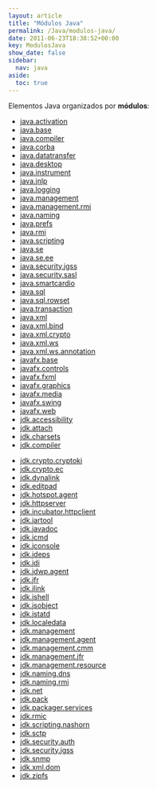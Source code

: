 ```yaml
---
layout: article
title: "Módulos Java"
permalink: /Java/modulos-java/
date: 2011-06-23T18:38:52+00:00
key: ModulosJava
show_date: false
sidebar:
  nav: java
aside:
  toc: true
---
```


Elementos Java organizados por **módulos**: 

<div class="grid">
  <div class="cell cell--12 cell--lg-6 content">
  <ul>
    <li><a href="/Java/tag/java.activation/">java.activation</a></li>
    <li><a href="/Java/tag/java.base/">java.base</a></li>
    <li><a href="/Java/tag/java.compiler/">java.compiler</a></li>
    <li><a href="/Java/tag/java.corba/">java.corba</a></li>
    <li><a href="/Java/tag/java.datatransfer/">java.datatransfer</a></li>
    <li><a href="/Java/tag/java.desktop/">java.desktop</a></li>
    <li><a href="/Java/tag/java.instrument/">java.instrument</a></li>
    <li><a href="/Java/tag/java.jnlp/">java.jnlp</a></li>
    <li><a href="/Java/tag/java.logging/">java.logging</a></li>
    <li><a href="/Java/tag/java.management/">java.management</a></li>
    <li><a href="/Java/tag/java.management.rmi/">java.management.rmi</a></li>
    <li><a href="/Java/tag/java.naming/">java.naming</a></li>
    <li><a href="/Java/tag/java.prefs/">java.prefs</a></li>
    <li><a href="/Java/tag/java.rmi/">java.rmi</a></li>
    <li><a href="/Java/tag/java.scripting/">java.scripting</a></li>
    <li><a href="/Java/tag/java.se/">java.se</a></li>
    <li><a href="/Java/tag/java.se.ee/">java.se.ee</a></li>
    <li><a href="/Java/tag/java.security.jgss/">java.security.jgss</a></li>
    <li><a href="/Java/tag/java.security.sasl/">java.security.sasl</a></li>
    <li><a href="/Java/tag/java.smartcardio/">java.smartcardio</a></li>
    <li><a href="/Java/tag/java.sql/">java.sql</a></li>
    <li><a href="/Java/tag/java.sql.rowset/">java.sql.rowset</a></li>
    <li><a href="/Java/tag/java.transaction/">java.transaction</a></li>
    <li><a href="/Java/tag/java.xml/">java.xml</a></li>
    <li><a href="/Java/tag/java.xml.bind/">java.xml.bind</a></li>
    <li><a href="/Java/tag/java.xml.crypto/">java.xml.crypto</a></li>
    <li><a href="/Java/tag/java.xml.ws/">java.xml.ws</a></li>
    <li><a href="/Java/tag/java.xml.ws.annotation/">java.xml.ws.annotation</a></li>
    <li><a href="/Java/tag/javafx.base/">javafx.base</a></li>
    <li><a href="/Java/tag/javafx.controls/">javafx.controls</a></li>
    <li><a href="/Java/tag/javafx.fxml/">javafx.fxml</a></li>
    <li><a href="/Java/tag/javafx.graphics/">javafx.graphics</a></li>
    <li><a href="/Java/tag/javafx.media/">javafx.media</a></li>
    <li><a href="/Java/tag/javafx.swing/">javafx.swing</a></li>
    <li><a href="/Java/tag/javafx.web/">javafx.web</a></li>
    <li><a href="/Java/tag/jdk.accessibility/">jdk.accessibility</a></li>
    <li><a href="/Java/tag/jdk.attach/">jdk.attach</a></li>
    <li><a href="/Java/tag/jdk.charsets/">jdk.charsets</a></li>
    <li><a href="/Java/tag/jdk.compiler/">jdk.compiler</a></li>
   </ul> 
  </div>
  <div class="cell cell--12 cell--lg-6 content">
  <ul>
    <li><a href="/Java/tag/jdk.crypto.cryptoki/">jdk.crypto.cryptoki</a></li>
    <li><a href="/Java/tag/jdk.crypto.ec/">jdk.crypto.ec</a></li>
    <li><a href="/Java/tag/jdk.dynalink/">jdk.dynalink</a></li>
    <li><a href="/Java/tag/jdk.editpad/">jdk.editpad</a></li>
    <li><a href="/Java/tag/jdk.hotspot.agent/">jdk.hotspot.agent</a></li>
    <li><a href="/Java/tag/jdk.httpserver/">jdk.httpserver</a></li>
    <li><a href="/Java/tag/jdk.incubator.httpclient/">jdk.incubator.httpclient</a></li>
    <li><a href="/Java/tag/jdk.jartool/">jdk.jartool</a></li>
    <li><a href="/Java/tag/jdk.javadoc/">jdk.javadoc</a></li>
    <li><a href="/Java/tag/jdk.jcmd/">jdk.jcmd</a></li>
    <li><a href="/Java/tag/jdk.jconsole/">jdk.jconsole</a></li>
    <li><a href="/Java/tag/jdk.jdeps/">jdk.jdeps</a></li>
    <li><a href="/Java/tag/jdk.jdi/">jdk.jdi</a></li>
    <li><a href="/Java/tag/jdk.jdwp.agent/">jdk.jdwp.agent</a></li>
    <li><a href="/Java/tag/jdk.jfr/">jdk.jfr</a></li>
    <li><a href="/Java/tag/jdk.jlink/">jdk.jlink</a></li>
    <li><a href="/Java/tag/jdk.jshell/">jdk.jshell</a></li>
    <li><a href="/Java/tag/jdk.jsobject/">jdk.jsobject</a></li>
    <li><a href="/Java/tag/jdk.jstatd/">jdk.jstatd</a></li>
    <li><a href="/Java/tag/jdk.localedata/">jdk.localedata</a></li>
    <li><a href="/Java/tag/jdk.management/">jdk.management</a></li>
    <li><a href="/Java/tag/jdk.management.agent/">jdk.management.agent</a></li>
    <li><a href="/Java/tag/jdk.management.cmm/">jdk.management.cmm</a></li>
    <li><a href="/Java/tag/jdk.management.jfr/">jdk.management.jfr</a></li>
    <li><a href="/Java/tag/jdk.management.resource/">jdk.management.resource</a></li>
    <li><a href="/Java/tag/jdk.naming.dns/">jdk.naming.dns</a></li>
    <li><a href="/Java/tag/jdk.naming.rmi/">jdk.naming.rmi</a></li>
    <li><a href="/Java/tag/jdk.net/">jdk.net</a></li>
    <li><a href="/Java/tag/jdk.pack/">jdk.pack</a></li>
    <li><a href="/Java/tag/jdk.packager.services/">jdk.packager.services</a></li>
    <li><a href="/Java/tag/jdk.rmic/">jdk.rmic</a></li>
    <li><a href="/Java/tag/jdk.scripting.nashorn/">jdk.scripting.nashorn</a></li>
    <li><a href="/Java/tag/jdk.sctp/">jdk.sctp</a></li>
    <li><a href="/Java/tag/jdk.security.auth/">jdk.security.auth</a></li>
    <li><a href="/Java/tag/jdk.security.jgss/">jdk.security.jgss</a></li>
    <li><a href="/Java/tag/jdk.snmp/">jdk.snmp</a></li>
    <li><a href="/Java/tag/jdk.xml.dom/">jdk.xml.dom</a></li>
    <li><a href="/Java/tag/jdk.zipfs/">jdk.zipfs</a></li>
  </ul>
  </div>
</div>